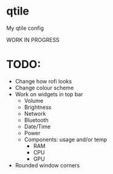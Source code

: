 # qtile
My qtile config

WORK IN PROGRESS

# TODO:
* Change how rofi looks
* Change colour scheme
* Work on widgets in top bar
    * Volume
    * Brightness
    * Network
    * Bluetooth
    * Date/Time
    * Power
    * Components: usage and/or temp
        * RAM
        * CPU
        * GPU
* Rounded window corners
